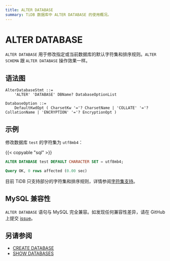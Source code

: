 ```yaml
---
title: ALTER DATABASE
summary: TiDB 数据库中 ALTER DATABASE 的使用概况。
---
```


# ALTER DATABASE

`ALTER DATABASE` 用于修改指定或当前数据库的默认字符集和排序规则。`ALTER SCHEMA` 跟 `ALTER DATABASE` 操作效果一样。

## 语法图

```ebnf+diagram
AlterDatabaseStmt ::=
    'ALTER' 'DATABASE' DBName? DatabaseOptionList

DatabaseOption ::=
    DefaultKwdOpt ( CharsetKw '='? CharsetName | 'COLLATE' '='? CollationName | 'ENCRYPTION' '='? EncryptionOpt )
```

## 示例

修改数据库 `test` 的字符集为 `utf8mb4`：

{{< copyable "sql" >}}

```sql
ALTER DATABASE test DEFAULT CHARACTER SET = utf8mb4;
```

```sql
Query OK, 0 rows affected (0.00 sec)
```

目前 TiDB 只支持部分的字符集和排序规则，详情参阅[字符集支持](/character-set-and-collation.md)。

## MySQL 兼容性

`ALTER DATABASE` 语句与 MySQL 完全兼容。如发现任何兼容性差异，请在 GitHub 上提交 [issue](https://github.com/pingcap/tidb/issues/new/choose)。

## 另请参阅

* [CREATE DATABASE](/sql-statements/sql-statement-create-database.md)
* [SHOW DATABASES](/sql-statements/sql-statement-show-databases.md)

